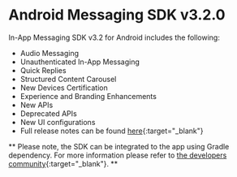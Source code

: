 # Android Messaging SDK v3.2.0

In-App Messaging SDK v3.2 for Android includes the following:
* Audio Messaging
* Unauthenticated In-App Messaging
* Quick Replies
* Structured Content Carousel
* New Devices Certification
* Experience and Branding Enhancements
* New APIs
* Deprecated APIs
* New UI configurations
* Full release notes can be found [here](https://s3-eu-west-1.amazonaws.com/ce-sr/Release+Notes/Mobile+App+SDK+v3.2+Release+Notes+-+Android.pdf){:target="_blank"}


** Please note, the SDK can be integrated to the app using Gradle dependency. For more information please refer to [the developers community](https://developers.liveperson.com/android-quickstart.html){:target="_blank"}.
**
